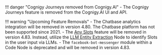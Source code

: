 !!! danger "Cognigy Journeys removed from Cognigy.AI"
    - The Cognigy Journeys feature is removed from the Cognigy.AI UI and API.

!!! warning "Upcoming Feature Removals"
    - The Chatbase analytics integration will be removed in version 4.80. The Chatbase platform has not been supported since 2021.
    - The [Any Slots](https://docs.cognigy.com/ai/empower/nlu/slots-and-lexicons/any-slots/) feature will be removed in version 4.83. Instead, utilize the [LLM Entity Extraction](https://docs.cognigy.com/ai/nodes/other-nodes/llm-entity-extract/) Node to identify Slots in the user input via LLMs.
    - The `facebook-bot-messenger` module within a Code Node is deprecated and will be removed in version 4.83.
